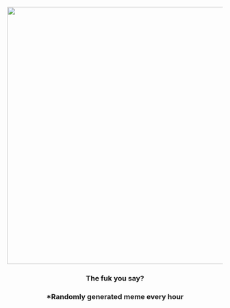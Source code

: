 <p align="center">
        <img src="https://i.redd.it/ubdur84k30y91.gif" width="600" height="600">
        </p>
        <h3 align="center">The fuk you say?</h3>
        <h3 align="center">*Randomly generated meme every hour</h3>
    